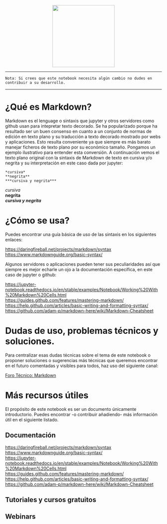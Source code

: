 <center>
<img src="https://upload.wikimedia.org/wikipedia/commons/thumb/3/37/Markdown-mark-solid.svg/2000px-Markdown-mark-solid.svg.png" width="200">
</center>

---
`Nota: Si crees que este notebook necesita algún cambio no dudes en contribuir a su desarrollo.`

---

# ¿Qué es Markdown?

Markdown es el lenguage o sintaxis que jupyter y otros servidores como github usan para intepretar texto decorado. Se ha popularizado porque ha resultado ser un buen consenso en cuanto a un conjunto de normas de edición en texto plano y su traducción a texto decorado mostrado por webs y aplicaciones. Esto resulta conveniente ya que siempre es más barato manejar ficheros de texto plano por su económico tamaño. Pongamos un ejemplo ilustrativo para entender esta conversión. A continuación vemos el texto plano original con la sintaxis de Markdown de texto en cursiva y/o negrita y su interpretación en este caso dada por jupyter:

```
*cursiva*
**negrita**
***cursiva y negrita***
```

*cursiva*     
**negrita**    
***cursiva y negrita***    

# ¿Cómo se usa?

Puedes encontrar una guía básica de uso de las sintaxis en los siguientes enlaces:
 
https://daringfireball.net/projects/markdown/syntax  
https://www.markdownguide.org/basic-syntax/  

Algunos servidores o aplicaciones pueden tener sus peculiaridades así que siempre es mejor echarle un ojo a la documentación específica, en este caso de jupyter o github:

https://jupyter-notebook.readthedocs.io/en/stable/examples/Notebook/Working%20With%20Markdown%20Cells.html    
https://guides.github.com/features/mastering-markdown/    
https://help.github.com/articles/basic-writing-and-formatting-syntax/    
https://github.com/adam-p/markdown-here/wiki/Markdown-Cheatsheet       

# Dudas de uso, problemas técnicos y soluciones.

Para centralizar esas dudas técnicas sobre el tema de este notebook o proponer soluciones o sugerencias más técnicas que queremos encontrar en el futuro comentadas y visibles para todos, haz uso del siguiente canal:

[Foro Técnico: Markdown](https://github.com/uibcdf/Academia/issues/8)

# Más recursos útiles 

El propósito de este notebook es ser un documento únicamente introductorio. Puedes encontrar -o contribuir añadiendo- más información útil en el siguiente listado.


## Documentación
https://daringfireball.net/projects/markdown/syntax  
https://www.markdownguide.org/basic-syntax/  
https://jupyter-notebook.readthedocs.io/en/stable/examples/Notebook/Working%20With%20Markdown%20Cells.html    
https://guides.github.com/features/mastering-markdown/    
https://help.github.com/articles/basic-writing-and-formatting-syntax/    
https://github.com/adam-p/markdown-here/wiki/Markdown-Cheatsheet     

## Tutoriales y cursos gratuitos


## Webinars

